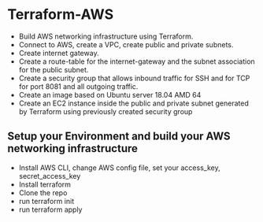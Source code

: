 # Terraform-AWS
* Build AWS networking infrastructure using Terraform.
* Connect to AWS, create a VPC, create public and private subnets.
* Create internet gateway.
* Create a route-table for the internet-gateway and the subnet association for the public subnet.
* Create a security group that allows inbound traffic for SSH and for TCP for port 8081 and all outgoing traffic.
* Create an image based on Ubuntu server 18.04 AMD 64
* Create an EC2 instance inside the public and private subnet generated by Terraform using previously created security group


## Setup your Environment and build your AWS networking infrastructure
* Install AWS CLI, change AWS config file, set your access_key, secret_access_key
* Install terraform
* Clone the repo
* run terraform init
* run terraform apply
